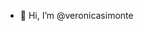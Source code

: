 - 👋 Hi, I’m @veronicasimonte

<!---
veronicasimonte/veronicasimonte is a ✨ special ✨ repository because its `README.md` (this file) appears on your GitHub profile.
You can click the Preview link to take a look at your changes.
--->
